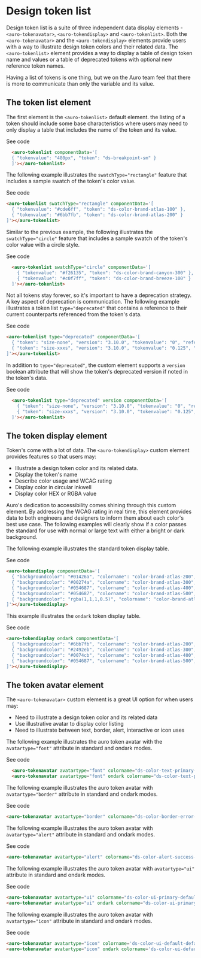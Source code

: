 # Design token list

Design token list is a suite of three independent data display elements - `<auro-tokenavatar>`, `<auro-tokendisplay>` and `<auro-tokenlist>`. Both the `<auro-tokenavatar>` and the `<auro-tokendisplay>` elements provide users with a way to illustrate design token colors and their related data. The `<auro-tokenlist>` element provides a way to display a table of design token name and values or a table of deprecated tokens with optional new reference token names.

Having a list of tokens is one thing, but we on the Auro team feel that there is more to communicate than only the variable and its value.

## The token list element

The first element is the `<auro-tokenlist>` default element. the listing of a token should include some base characteristics where users may need to only display a table that includes the name of the token and its value.

<div class="exampleWrapper">
  <auro-tokenlist componentData='[
    { "tokenvalue": "660px", "token": "ds-breakpoint-sm" },
    { "tokenvalue": "0.75", "token": "ds-size-sm" }
  ]'></auro-tokenlist>
</div>

<auro-accordion alignRight>
  <span slot="trigger">See code</span>

  ```html
    <auro-tokenlist componentData='[
    { "tokenvalue": "480px", "token": "ds-breakpoint-sm" }
    ]'></auro-tokenlist>
  ```
</auro-accordion>

The following example illustrates the `swatchType="rectangle"` feature that includes a sample swatch of the token's color value.

<div class="exampleWrapper">
  <auro-tokenlist swatchType="rectangle" componentData='[
    { "tokenvalue": "#cde6ff", "token": "ds-color-brand-atlas-100" },
    { "tokenvalue": "#6bb7fb", "token": "ds-color-brand-atlas-200" }
  ]'></auro-tokenlist>
</div>

<auro-accordion alignRight>
  <span slot="trigger">See code</span>

  ```html
  <auro-tokenlist swatchType="rectangle" componentData='[
    { "tokenvalue": "#cde6ff", "token": "ds-color-brand-atlas-100" },
    { "tokenvalue": "#6bb7fb", "token": "ds-color-brand-atlas-200" }
  ]'></auro-tokenlist>
  ```
</auro-accordion>

Similar to the previous example, the following illustrates the `swatchType="circle"` feature that includes a sample swatch of the token's color value with a circle style.

<div class="exampleWrapper">
  <auro-tokenlist swatchType="circle" componentData='[
    { "tokenvalue": "#f26135", "token": "ds-color-brand-canyon-300" },
    { "tokenvalue": "#c0f7ff", "token": "ds-color-brand-breeze-100" }
  ]'></auro-tokenlist>
</div>

<auro-accordion alignRight>
  <span slot="trigger">See code</span>

  ```html
    <auro-tokenlist swatchType="circle" componentData='[
      { "tokenvalue": "#f26135", "token": "ds-color-brand-canyon-300" },
      { "tokenvalue": "#c0f7ff", "token": "ds-color-brand-breeze-100" }
    ]'></auro-tokenlist>
  ```
</auro-accordion>

Not all tokens stay forever, so it's important to have a deprecation strategy. A key aspect of deprecation is communication. The following example illustrates a token list `type="deprecated"` that contains a reference to their current counterparts referenced from the token's data.

<div class="exampleWrapper">
  <auro-tokenlist type="deprecated" componentData='[
    { "token": "size-none", "version": "3.10.0", "tokenvalue": "0", "reference": "n/a" },
    { "token": "size-xxxs", "version": "3.10.0", "tokenvalue": "0.125", "reference": "size-25" }
  ]'></auro-tokenlist>
</div>

<auro-accordion alignRight>
  <span slot="trigger">See code</span>

  ```html
  <auro-tokenlist type="deprecated" componentData='[
    { "token": "size-none", "version": "3.10.0", "tokenvalue": "0", "reference": "n/a" },
    { "token": "size-xxxs", "version": "3.10.0", "tokenvalue": "0.125", "reference": "size-25" }
  ]'></auro-tokenlist>
  ```
</auro-accordion>

In addition to `type="deprecated"`, the custom element supports a `version` boolean attribute that will show the token's deprecated version if noted in the token's data.

<div class="exampleWrapper">
  <auro-tokenlist type="deprecated" version componentData='[
    { "token": "size-none", "version": "3.10.0", "tokenvalue": "0", "reference": "n/a" },
    { "token": "size-xxxs", "version": "3.10.0", "tokenvalue": "0.125", "reference": "size-25" }
  ]'></auro-tokenlist>
</div>

<auro-accordion alignRight>
  <span slot="trigger">See code</span>

  ```html
    <auro-tokenlist type="deprecated" version componentData='[
      { "token": "size-none", "version": "3.10.0", "tokenvalue": "0", "reference": "n/a" },
      { "token": "size-xxxs", "version": "3.10.0", "tokenvalue": "0.125", "reference": "size-25" }
    ]'></auro-tokenlist>
  ```
</auro-accordion>

## The token display element

Token's come with a lot of data. The `<auro-tokendisplay>` custom element provides features so that users may:

* Illustrate a design token color and its related data.
* Display the token's name
* Describe color usage and WCAG rating
* Display color in circular inkwell
* Display color HEX or RGBA value

Auro's dedication to accessibility comes shining through this custom element. By addressing the WCAG rating in real time, this element provides data to both engineers and designers to inform them about each color's best use case. The following examples will clearly show if a color passes the standard for use with normal or large text with either a bright or dark background.

The following example illustrates the standard token display table.

<div class="exampleWrapper">
  <auro-tokendisplay componentData='[
    { "backgroundcolor": "#01426a", "colorname": "color-brand-atlas-200", "usage": "Notification color on light backgrounds" },
    { "backgroundcolor": "#00274a", "colorname": "color-brand-atlas-300", "usage": "Notification color on light backgrounds" },
    { "backgroundcolor": "#054687", "colorname": "color-brand-atlas-400", "wcag":"AAA", "usage": "Notification color on light backgrounds" },
    { "backgroundcolor": "#054687", "colorname": "color-brand-atlas-500", "usage": "Notification color on light backgrounds" },
    { "backgroundcolor": "rgba(1,1,1,0.5)", "colorname": "color-brand-atlas-600", "usage": "Example of failure to load wcag response" }
  ]'></auro-tokendisplay>
</div>

<auro-accordion alignRight>
  <span slot="trigger">See code</span>

  ```html
  <auro-tokendisplay componentData='[
    { "backgroundcolor": "#01426a", "colorname": "color-brand-atlas-200", "usage": "Notification color on light backgrounds" },
    { "backgroundcolor": "#00274a", "colorname": "color-brand-atlas-300", "usage": "Notification color on light backgrounds" },
    { "backgroundcolor": "#054687", "colorname": "color-brand-atlas-400", "wcag":"AAA", "usage": "Notification color on light backgrounds" },
    { "backgroundcolor": "#054687", "colorname": "color-brand-atlas-500", "usage": "Notification color on light backgrounds" },
    { "backgroundcolor": "rgba(1,1,1,0.5)", "colorname": "color-brand-atlas-600", "usage": "Example of failure to load wcag response" }
  ]'></auro-tokendisplay>
  ```
</auro-accordion>

This example illustrates the `ondark` token display table.

<div class="exampleWrapper">
  <auro-tokendisplay ondark componentData='[
    { "backgroundcolor": "#6bb7fb", "colorname": "color-brand-atlas-200", "usage": "Notification color on light backgrounds" },
    { "backgroundcolor": "#2492eb", "colorname": "color-brand-atlas-300", "usage": "Notification color on light backgrounds" },
    { "backgroundcolor": "#0074cb", "colorname": "color-brand-atlas-400", "usage": "Notification color on light backgrounds" },
    { "backgroundcolor": "#054687", "colorname": "color-brand-atlas-500", "usage": "Notification color on light backgrounds" }
  ]'></auro-tokendisplay>
</div>

<auro-accordion alignRight>
  <span slot="trigger">See code</span>

  ```html
  <auro-tokendisplay ondark componentData='[
    { "backgroundcolor": "#6bb7fb", "colorname": "color-brand-atlas-200", "usage": "Notification color on light backgrounds" },
    { "backgroundcolor": "#2492eb", "colorname": "color-brand-atlas-300", "usage": "Notification color on light backgrounds" },
    { "backgroundcolor": "#0074cb", "colorname": "color-brand-atlas-400", "usage": "Notification color on light backgrounds" },
    { "backgroundcolor": "#054687", "colorname": "color-brand-atlas-500", "usage": "Notification color on light backgrounds" }
  ]'></auro-tokendisplay>
  ```
</auro-accordion>

## The token avatar element

The `<auro-tokenavatar>` custom element is a great UI option for when users may:

* Need to illustrate a design token color and its related data
* Use illustrative avatar to display color listing
* Need to illustrate between text, border, alert, interactive or icon uses

The following example illustrates the auro token avatar with the `avatartype="font"` attribute in standard and ondark modes.

<div class="exampleWrapper">
  <auro-tokenavatar avatartype="font" colorname="ds-color-text-primary-default"></auro-tokenavatar>
  <auro-tokenavatar avatartype="font" ondark colorname="ds-color-text-primary-inverse"></auro-tokenavatar>
</div>

<auro-accordion alignRight>
  <span slot="trigger">See code</span>

  ```html
    <auro-tokenavatar avatartype="font" colorname="ds-color-text-primary-default"></auro-tokenavatar>
    <auro-tokenavatar avatartype="font" ondark colorname="ds-color-text-primary-inverse"></auro-tokenavatar>
  ```
</auro-accordion>

The following example illustrates the auro token avatar with `avatartype="border"` attribute in standard and ondark modes.

<div class="exampleWrapper">
  <auro-tokenavatar avatartype="border" colorname="ds-color-border-error-default"></auro-tokenavatar>
</div>

<auro-accordion alignRight>
  <span slot="trigger">See code</span>

  ```html
  <auro-tokenavatar avatartype="border" colorname="ds-color-border-error-default"></auro-tokenavatar>
  ```
</auro-accordion>

The following example illustrates the auro token avatar with `avatartype="alert"` attribute in standard and ondark modes.

<div class="exampleWrapper">
  <auro-tokenavatar avatartype="alert" colorname="ds-color-alert-success-default"></auro-tokenavatar>
</div>

<auro-accordion alignRight>
  <span slot="trigger">See code</span>

  ```html
  <auro-tokenavatar avatartype="alert" colorname="ds-color-alert-success-default"></auro-tokenavatar>
  ```
</auro-accordion>

The following example illustrates the auro token avatar with `avatartype="ui"` attribute in standard and ondark modes.

<div class="exampleWrapper">
  <auro-tokenavatar avatartype="ui" colorname="ds-color-ui-default-default"></auro-tokenavatar>
  <auro-tokenavatar avatartype="ui" ondark colorname="ds-color-ui-default-inverse"></auro-tokenavatar>
</div>

<auro-accordion alignRight>
  <span slot="trigger">See code</span>

  ```html
  <auro-tokenavatar avatartype="ui" colorname="ds-color-ui-primary-default"></auro-tokenavatar>
  <auro-tokenavatar avatartype="ui" ondark colorname="ds-color-ui-primary-inverse"></auro-tokenavatar>
  ```
</auro-accordion>

The following example illustrates the auro token avatar with `avatartype="icon"` attribute in standard and ondark modes.

<div class="exampleWrapper">
  <auro-tokenavatar avatartype="icon" colorname='ds-color-ui-default-default'></auro-tokenavatar>
  <auro-tokenavatar avatartype="icon" ondark colorname='ds-color-ui-default-inverse'></auro-tokenavatar>
</div>

<auro-accordion alignRight>
  <span slot="trigger">See code</span>

  ```html
  <auro-tokenavatar avatartype="icon" colorname='ds-color-ui-default-default'></auro-tokenavatar>
  <auro-tokenavatar avatartype="icon" ondark colorname='ds-color-ui-default-inverse'></auro-tokenavatar>
  ```
</auro-accordion>
